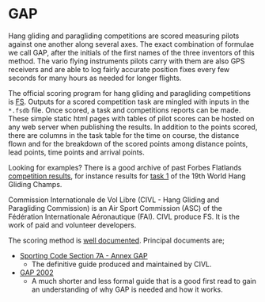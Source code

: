# GAP

Hang gliding and paragliding competitions are scored measuring pilots against
one another along several axes. The exact combination of formulae we call GAP,
after the initials of the first names of the three inventors of this method.
The vario flying instruments pilots carry with them are also GPS receivers and
are able to log fairly accurate position fixes every few seconds for many hours
as needed for longer flights.

The official scoring program for hang gliding and paragliding competitions is
[FS](http://fs.fai.org/). Outputs for a scored competition task are mingled
with inputs in the `*.fsdb` file. Once scored, a task and competitions reports
can be made. These simple static html pages with tables of pilot scores can be
hosted on any web server when publishing the results. In addition to the points
scored, there are columns in the task table for the time on course, the
distance flown and for the breakdown of the scored points among distance
points, lead points, time points and arrival points.

Looking for examples? There is a good archive of past Forbes Flatlands
[competition results](http://www.forbesflatlands.com/results/past-results), for
instance results for [task
1](https://www.forbesflatlands.com/results-show?id_results=7&db=results2013&class=results_open)
of the 19th World Hang Gliding Champs.

Commission Internationale de Vol Libre (CIVL - Hang Gliding and Paragliding
Commission) is an Air Sport Commission (ASC) of the Fédération Internationale
Aéronautique (FAI). CIVL produce FS. It is the work of paid and volunteer
developers.

The scoring method is [well
documented](http://fs.fai.org/trac/wiki/ScoringFormulas). Principal documents
are;

* [Sporting Code Section 7A - Annex
  GAP](https://www.fai.org/sites/default/files/documents/sporting_code_s7a-xc-civl_gap_annex_1.pdf)
  - The definitive guide produced and maintained by CIVL.
* [GAP
  2002](http://fs.fai.org/trac/raw-attachment/wiki/ScoringFormulas/GAP02_en.pdf)
  - A much shorter and less formal guide that is a good first read to gain an
  understanding of why GAP is needed and how it works.
